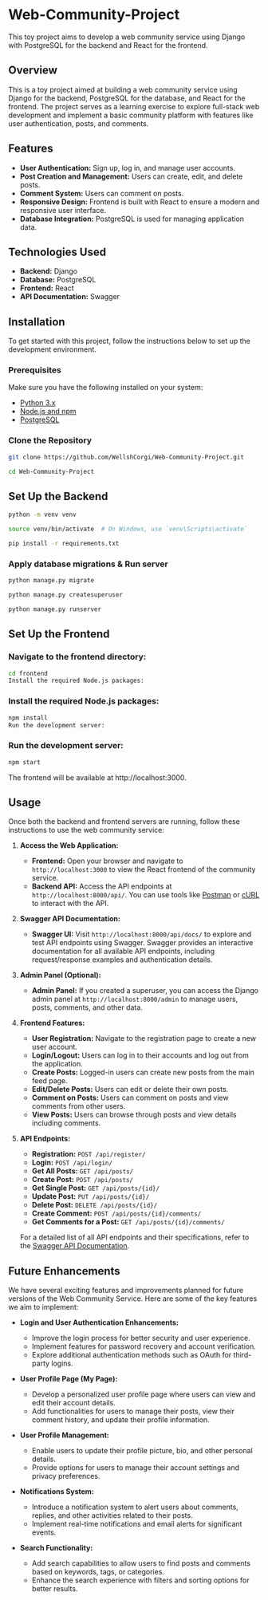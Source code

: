 # Web-Community-Project
This toy project aims to develop a web community service using Django with PostgreSQL for the backend and React for the frontend.

## Overview

This is a toy project aimed at building a web community service using Django for the backend, PostgreSQL for the database, and React for the frontend. The project serves as a learning exercise to explore full-stack web development and implement a basic community platform with features like user authentication, posts, and comments.

## Features

- **User Authentication:** Sign up, log in, and manage user accounts.
- **Post Creation and Management:** Users can create, edit, and delete posts.
- **Comment System:** Users can comment on posts.
- **Responsive Design:** Frontend is built with React to ensure a modern and responsive user interface.
- **Database Integration:** PostgreSQL is used for managing application data.

## Technologies Used

- **Backend:** Django
- **Database:** PostgreSQL
- **Frontend:** React
- **API Documentation:** Swagger

## Installation

To get started with this project, follow the instructions below to set up the development environment.

### Prerequisites

Make sure you have the following installed on your system:

- [Python 3.x](https://www.python.org/downloads/)
- [Node.js and npm](https://nodejs.org/)
- [PostgreSQL](https://www.postgresql.org/download/)

### Clone the Repository

```bash
git clone https://github.com/WellshCorgi/Web-Community-Project.git

cd Web-Community-Project
```

## Set Up the Backend

```bash
python -m venv venv

source venv/bin/activate  # On Windows, use `venv\Scripts\activate`

pip install -r requirements.txt
```

### Apply database migrations & Run server
```bash
python manage.py migrate

python manage.py createsuperuser

python manage.py runserver

```

## Set Up the Frontend
### Navigate to the frontend directory:
```bash
cd frontend
Install the required Node.js packages:
```
### Install the required Node.js packages:
```bash
npm install
Run the development server:
```
### Run the development server:
```bash
npm start
```
The frontend will be available at http://localhost:3000.

## Usage

Once both the backend and frontend servers are running, follow these instructions to use the web community service:

1. **Access the Web Application:**

   - **Frontend:** Open your browser and navigate to `http://localhost:3000` to view the React frontend of the community service.
   - **Backend API:** Access the API endpoints at `http://localhost:8000/api/`. You can use tools like [Postman](https://www.postman.com/) or [cURL](https://curl.se/) to interact with the API.

2. **Swagger API Documentation:**

   - **Swagger UI:** Visit `http://localhost:8000/api/docs/` to explore and test API endpoints using Swagger. Swagger provides an interactive documentation for all available API endpoints, including request/response examples and authentication details.

3. **Admin Panel (Optional):**

   - **Admin Panel:** If you created a superuser, you can access the Django admin panel at `http://localhost:8000/admin` to manage users, posts, comments, and other data.

4. **Frontend Features:**

   - **User Registration:** Navigate to the registration page to create a new user account.
   - **Login/Logout:** Users can log in to their accounts and log out from the application.
   - **Create Posts:** Logged-in users can create new posts from the main feed page.
   - **Edit/Delete Posts:** Users can edit or delete their own posts.
   - **Comment on Posts:** Users can comment on posts and view comments from other users.
   - **View Posts:** Users can browse through posts and view details including comments.

5. **API Endpoints:**

   - **Registration:** `POST /api/register/`
   - **Login:** `POST /api/login/`
   - **Get All Posts:** `GET /api/posts/`
   - **Create Post:** `POST /api/posts/`
   - **Get Single Post:** `GET /api/posts/{id}/`
   - **Update Post:** `PUT /api/posts/{id}/`
   - **Delete Post:** `DELETE /api/posts/{id}/`
   - **Create Comment:** `POST /api/posts/{id}/comments/`
   - **Get Comments for a Post:** `GET /api/posts/{id}/comments/`

   For a detailed list of all API endpoints and their specifications, refer to the [Swagger API Documentation](http://localhost:8000/api/docs/).

## Future Enhancements

We have several exciting features and improvements planned for future versions of the Web Community Service. Here are some of the key features we aim to implement:

- **Login and User Authentication Enhancements:**
  - Improve the login process for better security and user experience.
  - Implement features for password recovery and account verification.
  - Explore additional authentication methods such as OAuth for third-party logins.

- **User Profile Page (My Page):**
  - Develop a personalized user profile page where users can view and edit their account details.
  - Add functionalities for users to manage their posts, view their comment history, and update their profile information.

- **User Profile Management:**
  - Enable users to update their profile picture, bio, and other personal details.
  - Provide options for users to manage their account settings and privacy preferences.

- **Notifications System:**
  - Introduce a notification system to alert users about comments, replies, and other activities related to their posts.
  - Implement real-time notifications and email alerts for significant events.

- **Search Functionality:**
  - Add search capabilities to allow users to find posts and comments based on keywords, tags, or categories.
  - Enhance the search experience with filters and sorting options for better results.
